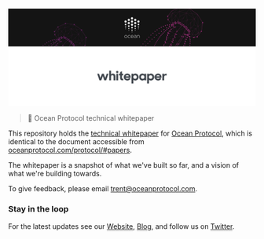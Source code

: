 [![whitepaper](_media/repo-banner@2x.png)](https://oceanprotocol.com)

> 🌊 Ocean Protocol technical whitepaper

This repository holds the [technical whitepaper](whitepaper.pdf) for [Ocean Protocol](https://oceanprotocol.com/), which is identical to the document accessible from [oceanprotocol.com/protocol/#papers](https://oceanprotocol.com/protocol/#papers). 

The whitepaper is a snapshot of what we've built so far, and a vision of what we're building towards. 

To give feedback, please email [trent@oceanprotocol.com](mailto:trent@oceanprotocol.com). 

### Stay in the loop

For the latest updates see our [Website](https://oceanprotocol.com/), [Blog](https://blog.oceanprotocol.com), and follow us on [Twitter](https://twitter.com/oceanprotocol).
